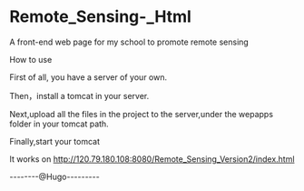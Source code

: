 # Remote_Sensing-_Html
A front-end web page for my school to promote remote sensing

How to use

First of all, you have a server of your own.

Then，install a tomcat in your server.

Next,upload all the files in the project to the server,under the wepapps folder in your tomcat path.

Finally,start your tomcat

It works on http://120.79.180.108:8080/Remote_Sensing_Version2/index.html


--------@Hugo---------
